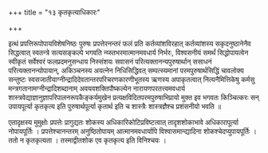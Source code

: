 +++
title = "१३ कृतकृत्याधिकारः"

+++

इत्थं प्रपत्तिरूपोपायविशेषनिष्ठः पुरुषः प्रपत्तेरनन्तरं फलं प्रति कर्तव्यांशविरहात् कर्तव्यांशस्य सकृदनुष्ठानेनैव सिद्धत्वात् स्वतन्त्रे सत्यसङ्कल्पे भगवति न्य्स्तभरमात्मानमवधार्य निर्भरः, विश्वसनीयं समर्थं सिद्धोपायत्वेन स्वीकृतं सर्वेश्वरं फलप्रदमनुसन्धाय निस्संशयः सवासनं परित्यक्तानन्यपुरुषार्थान् ससाधनं परित्यक्तानन्योपायान्, अकिञ्चनस्य अयत्नेन निधिसिद्धिवत् सम्पत्स्यमानां परमपुरुषार्थसिद्धिं चावलोक्य सन्तुष्टः स्वसजातीयाग्नीन्द्रादिदेवतान्तरपरिचरणकारणीभूतस्य ऋणस्य अपाकृतत्वात् नित्यनैमित्तिकेषु कर्मसु मन्त्रगतानामग्नीन्द्रादिशब्दानाम् अवयवशक्तिपौष्कल्येन नारायणपरतत्त्वमवधार्य शास्त्रवेद्याज्ञानुज्ञापरिपालनरूपकैङ्कर्यमुखेन प्रत्यक्षविदितपरमपुरुषाभिप्रायो मुक्त इव भगवतः किञ्चित्करः सन् उपायपूर्त्या कृतकृत्य इति  पुरुषार्थपूर्त्या कृतार्थ इति च शास्त्रैः शास्त्रज्ञैश्च प्रशंसनीयो भवति ॥

एतादृक्षस्य मुमुक्षोः प्रपत्तेः प्रागुद्यतः शोकस्य अधिकारिकोटिप्रविष्टत्वात् तादृशशोकाभावे अधिकारापूर्त्या नोपायपूर्तिः । प्रपत्तेश्चानन्तरम् अनुष्ठितोपायम् आत्मानमवधार्यापि विश्वासमान्द्यादिना शोकश्चेदप्युपायपूर्तिः । ततो न कृतकृत्यता । तस्माद्वीतशोक एव कृतकृत्य इति विनिश्चयः ।

